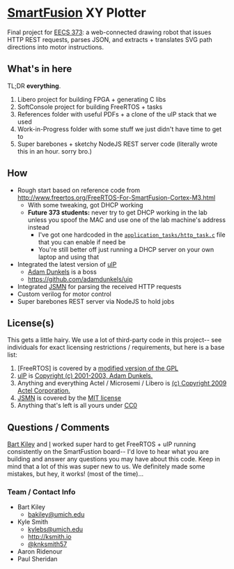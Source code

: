 [SmartFusion] XY Plotter
========================

Final project for [EECS 373]: a web-connected drawing robot that issues HTTP REST requests, parses JSON, and extracts + translates SVG path directions into motor instructions.


## What's in here

TL;DR **everything**.

1. Libero project for building FPGA + generating C libs
2. SoftConsole project for building FreeRTOS + tasks
3. References folder with useful PDFs + a clone of the uIP stack that we used
4. Work-in-Progress folder with some stuff we just didn't have time to get to
5. Super barebones + sketchy NodeJS REST server code (literally wrote this in an hour. sorry bro.)


## How

- Rough start based on reference code from <http://www.freertos.org/FreeRTOS-For-SmartFusion-Cortex-M3.html>
  - With some tweaking, got DHCP working
  - **Future 373 students:** never try to get DHCP working in the lab unless you spoof the MAC and use one of the lab machine's address instead
    - I've got one hardcoded in the [`application_tasks/http_task.c`] file that you can enable if need be
	- You're still better off just running a DHCP server on your own laptop and using that
- Integrated the latest version of [uIP]
  - [Adam Dunkels] is a boss
  - <https://github.com/adamdunkels/uip>
- Integrated [JSMN] for parsing the received HTTP requests
- Custom verilog for motor control
- Super barebones REST server via NodeJS to hold jobs


## License(s)

This gets a little hairy. We use a lot of third-party code in this project-- see individuals for exact licensing restrictions / requirements, but here is a base list:

1. [FreeRTOS] is covered by a [modified version of the GPL](http://www.freertos.org/license.txt)
2. [uIP] is [Copyright (c) 2001-2003, Adam Dunkels.](https://github.com/adamdunkels/uip/blob/master/uip/uip.h#L20)
3. Anything and everything Actel / Microsemi / Libero is [(c) Copyright 2009 Actel Corporation.](#)
4. [JSMN] is covered by the [MIT license](http://www.opensource.org/licenses/mit-license.php)
5. Anything that's left is all yours under [CC0](http://creativecommons.org/publicdomain/zero/1.0/)


## Questions / Comments

[Bart Kiley] and [I] worked super hard to get FreeRTOS + uIP running consistently on the SmartFustion board-- I'd love to hear what you are building and answer any questions you may have about this code. Keep in mind that a lot of this was super new to us. We definitely made some mistakes, but hey, it works! (most of the time)...

### Team / Contact Info

- Bart Kiley
  - [bakiley@umich.edu](mailto:bakiley@umich.edu)
- Kyle Smith
  - [kylebs@umich.edu](mailto:kylebs@umich.edu)
  - <http://ksmith.io>
  - [@knksmith57](https://twitter.com/knksmith57)
- Aaron Ridenour
- Paul Sheridan


[SmartFusion]:    http://www.microsemi.com/products/fpga-soc/design-resources/dev-kits/smartfusion/smartfusion-evaluation-kit
[EECS 373]:       http://www.eecs.umich.edu/eecs/courses/eecs373/
[uIP]:            http://en.wikipedia.org/wiki/UIP_(micro_IP)
[Adam Dunkels]:   http://dunkels.com/adam/
[JSMN]:           http://zserge.com/jsmn.html

[Bart Kiley]:     mailto:bakiley@umich.edu
[I]:              mailto:kylebs@umich.edu

[`application_tasks/http_task.c`]: #
